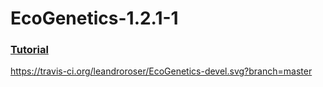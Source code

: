 <h1> EcoGenetics-1.2.1-1 </h1>

<h3><a href=https://leandroroser.github.io/EcoGenetics-Tutorial/> Tutorial </a></h3>

https://travis-ci.org/leandroroser/EcoGenetics-devel.svg?branch=master

